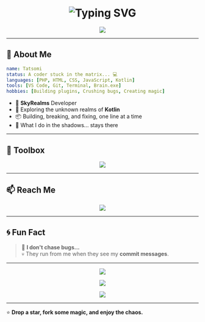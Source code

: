 <h1 align="center">
  <img src="https://readme-typing-svg.herokuapp.com?font=Fira+Code&size=30&pause=1000&center=true&vCenter=true&width=435&lines=Hi+I'm+Tatsomi+👾;Welcome+to+the+Cyberpunk+Realm;SkyRealms+Developer;Plugin+Wizard+%F0%9F%94%A5;Bug+Hunter+%F0%9F%90%9F" alt="Typing SVG" />
</h1>

<p align="center">
  <img src="https://capsule-render.vercel.app/api?type=shark&color=0:0f0f0f,100:202020&height=150&section=header&text=Tatsomi's+World&fontSize=24&fontColor=ffffff" />
</p>

---

## 🧠 About Me

```yaml
name: Tatsomi
status: A coder stuck in the matrix... 💻
languages: [PHP, HTML, CSS, JavaScript, Kotlin]
tools: [VS Code, Git, Terminal, Brain.exe]
hobbies: [Building plugins, Crushing bugs, Creating magic]
```

- 🔧 **SkyRealms** Developer
- 🚀 Exploring the unknown realms of **Kotlin**
- 📦 Building, breaking, and fixing, one line at a time
- 🫣 What I do in the shadows... stays there

---

## 🧰 Toolbox

<p align="center">
  <img src="https://skillicons.dev/icons?i=php,html,css,js,kotlin,git,vscode&theme=dark" />
</p>

---

## 📫 Reach Me

<div align="center">
  <a href="mailto:tatsomisobara@gmail.com">
    <img src="https://img.shields.io/badge/Gmail-D14836?style=for-the-badge&logo=gmail&logoColor=white" />
  </a>
</div>

---

## 🌀 Fun Fact

> 🐞 **I don't chase bugs...**  
> 💀 They run from me when they see my **commit messages**.

---

<p align="center">
  <img src="https://github-readme-stats.vercel.app/api?username=Tatsomi&show_icons=true&theme=tokyonight&hide_border=true&bg_color=0D1117&title_color=58a6ff&text_color=c9d1d9&icon_color=ff79c6" />
</p>

<p align="center">
  <img src="https://github-readme-streak-stats.herokuapp.com/?user=Tatsomi&theme=tokyonight&hide_border=true&background=0D1117" />
</p>

<p align="center">
  <img src="https://github-readme-activity-graph.cyclic.app/graph?username=Tatsomi&theme=tokyo-night&bg_color=0d1117&hide_border=true" />
</p>

---

⭐ **Drop a star, fork some magic, and enjoy the chaos.**
